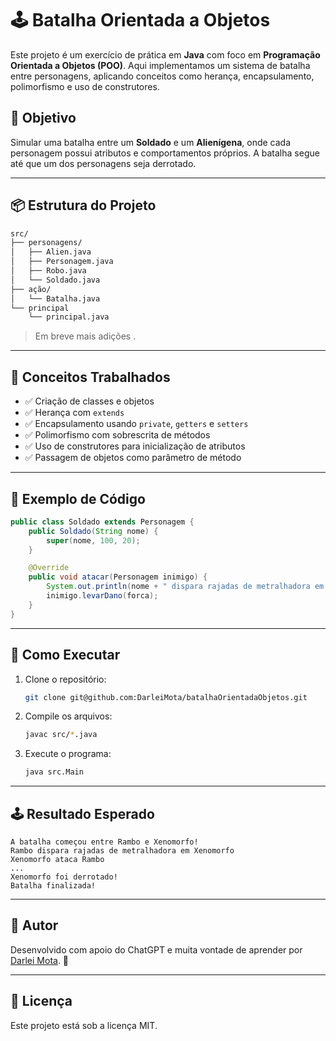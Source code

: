 
# 🕹️ Batalha Orientada a Objetos

Este projeto é um exercício de prática em **Java** com foco em **Programação Orientada a Objetos (POO)**. Aqui implementamos um sistema de batalha entre personagens, aplicando conceitos como herança, encapsulamento, polimorfismo e uso de construtores.

## 🎯 Objetivo

Simular uma batalha entre um **Soldado** e um **Alienígena**, onde cada personagem possui atributos e comportamentos próprios. A batalha segue até que um dos personagens seja derrotado.

---

## 📦 Estrutura do Projeto

```bash
src/
├── personagens/
│   ├── Alien.java
│   ├── Personagem.java
│   ├── Robo.java
│   └── Soldado.java
├── ação/
│   └── Batalha.java
└── principal
    └── principal.java
```

> Em breve mais adições .

---

## 📘 Conceitos Trabalhados

- ✅ Criação de classes e objetos
- ✅ Herança com `extends`
- ✅ Encapsulamento usando `private`, `getters` e `setters`
- ✅ Polimorfismo com sobrescrita de métodos
- ✅ Uso de construtores para inicialização de atributos
- ✅ Passagem de objetos como parâmetro de método

---

## 🧠 Exemplo de Código

```java
public class Soldado extends Personagem {
    public Soldado(String nome) {
        super(nome, 100, 20);
    }

    @Override
    public void atacar(Personagem inimigo) {
        System.out.println(nome + " dispara rajadas de metralhadora em " + inimigo.getNome());
        inimigo.levarDano(forca);
    }
}
```

---

## 🚀 Como Executar

1. Clone o repositório:
   ```bash
   git clone git@github.com:DarleiMota/batalhaOrientadaObjetos.git
   ```
2. Compile os arquivos:
   ```bash
   javac src/*.java
   ```
3. Execute o programa:
   ```bash
   java src.Main
   ```

---

## 🕹️ Resultado Esperado

```
A batalha começou entre Rambo e Xenomorfo!
Rambo dispara rajadas de metralhadora em Xenomorfo
Xenomorfo ataca Rambo
...
Xenomorfo foi derrotado!
Batalha finalizada!
```

---

## 💬 Autor

Desenvolvido com apoio do ChatGPT e muita vontade de aprender por [Darlei Mota](https://github.com/DarleiMota). 🚀

---

## 📄 Licença

Este projeto está sob a licença MIT.